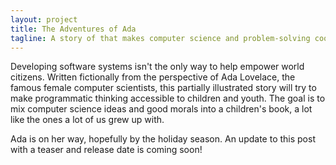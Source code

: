 ```yaml
---
layout: project
title: The Adventures of Ada
tagline: A story of that makes computer science and problem-solving cool... I think
---
```


Developing software systems isn't the only way to help empower world citizens. Written fictionally from the perspective of Ada Lovelace, the famous female computer scientists, this partially illustrated story will try to make programmatic thinking accessible to children and youth. The goal is to mix computer science ideas and good morals into a children's book, a lot like the ones a lot of us grew up with.

Ada is on her way, hopefully by the holiday season. An update to this post with a teaser and release date is coming soon!
